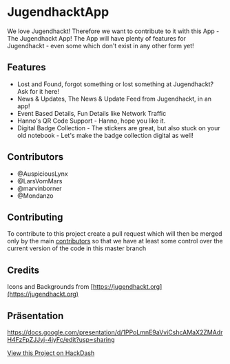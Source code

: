 # JugendhacktApp

We love Jugendhackt!
Therefore we want to contribute to it with this App - The Jugendhackt App!
The App will have plenty of features for Jugendhackt - even some which don't exist in any other form yet!

## Features
- Lost and Found, forgot something or lost something at Jugendhackt? Ask for it here!
- News & Updates, The News & Update Feed from Jugendhackt, in an app!
- Event Based Details, Fun Details like Network Traffic
- Hanno's QR Code Support - Hanno, hope you like it.
- Digital Badge Collection - The stickers are great, but also stuck on your old notebook - Let's make the badge collection digital as well!

## Contributors
- @AuspiciousLynx
- @LarsVomMars
- @marvinborner
- @Mondanzo

## Contributing
To contribute to this project create a pull request which will then be merged only by the main [contributors](#contributors) so that we have at least some control over the current version of the code in this master branch

## Credits
Icons and Backgrounds from [https://jugendhackt.org](https://jugendhackt.org)

## Präsentation
https://docs.google.com/presentation/d/1PPoLmnE9aVviCshcAMaX2ZMAdrH4FzFpZJJvj-4iyFc/edit?usp=sharing

[View this Project on HackDash](https://hackdash.org/projects/5d6a4242c587e70bcdacccc6)
